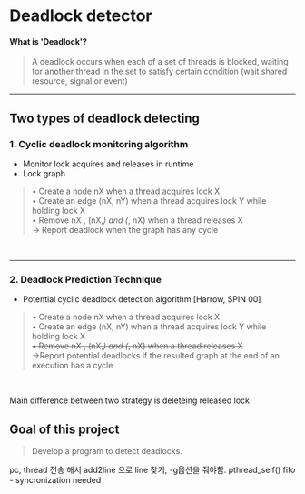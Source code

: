 # Deadlock detector  

#### What is 'Deadlock'?  
>A deadlock occurs when each of a set of threads is blocked, waiting for another thread in the set to satisfy certain condition (wait shared resource, signal or event)

---  


## Two types of deadlock detecting
### 1. Cyclic deadlock monitoring algorithm 
- Monitor lock acquires and releases in runtime  
- Lock graph  
> • Create a node nX when a thread acquires lock X  
• Create an edge (nX, nY) when a thread acquires lock Y while holding lock X   
• Remove nX , (nX,*) and (*, nX) when a thread releases X  
→ Report deadlock when the graph has any cycle
  
<br>  

---   

### 2. Deadlock Prediction Technique  
- Potential cyclic deadlock detection algorithm [Harrow, SPIN 00]
>• Create a node nX when a thread acquires lock X  
• Create an edge (nX, nY) when a thread acquires lock Y while holding lock X   
~~• Remove nX , (nX,*) and (*, nX) when a thread releases X~~  
→Report potential deadlocks if the resulted graph at the end of an execution has a cycle
<br>

Main difference between two strategy is deleteing released lock  

## Goal of this project  
> Develop a program to detect deadlocks.  


pc, thread 전송 해서 add2line 으로 line 찾기, -g옵션을 줘야함.
pthread_self()
fifo - syncronization needed